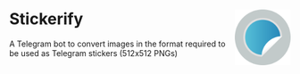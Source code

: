 # <img src="src/main/resources/stickerify.svg" align="right" width="100">Stickerify

A Telegram bot to convert images in the format required to be used as Telegram stickers (512x512 PNGs)
